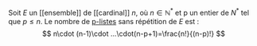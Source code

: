 Soit $E$ un [[ensemble]] de [[cardinal]] $n$, où $n\in\mathbb N^*$ et p un entier de $N^*$ tel que $p\le n$.
Le nombre de [p-listes](liste) sans répétition de $E$ est :
$$
n\cdot (n-1)\cdot ...\cdot(n-p+1)=\frac{n!}{(n-p)!}
$$ 
